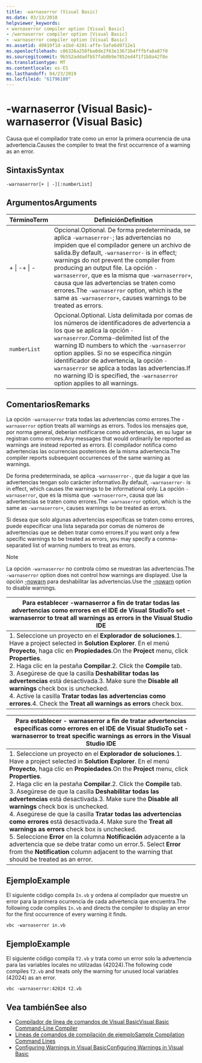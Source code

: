 ```yaml
---
title: -warnaserror (Visual Basic)
ms.date: 03/13/2018
helpviewer_keywords:
- warnaserror compiler option [Visual Basic]
- /warnaserror compiler option [Visual Basic]
- -warnaserror compiler option [Visual Basic]
ms.assetid: 49819f1d-a1bd-4201-affe-5afe6d9712e1
ms.openlocfilehash: c06326a250fba0de2f63e13672b4fffbfa8a07f0
ms.sourcegitcommit: 9b552addadfb57fab0b9e7852ed4f1f1b8a42f8e
ms.translationtype: MT
ms.contentlocale: es-ES
ms.lasthandoff: 04/23/2019
ms.locfileid: "61796180"
---
```

# <a name="-warnaserror-visual-basic"></a><span data-ttu-id="40474-102">-warnaserror (Visual Basic)</span><span class="sxs-lookup"><span data-stu-id="40474-102">-warnaserror (Visual Basic)</span></span>
<span data-ttu-id="40474-103">Causa que el compilador trate como un error la primera ocurrencia de una advertencia.</span><span class="sxs-lookup"><span data-stu-id="40474-103">Causes the compiler to treat the first occurrence of a warning as an error.</span></span>  
  
## <a name="syntax"></a><span data-ttu-id="40474-104">Sintaxis</span><span class="sxs-lookup"><span data-stu-id="40474-104">Syntax</span></span>  
  
```  
-warnaserror[+ | -][:numberList]  
```  
  
## <a name="arguments"></a><span data-ttu-id="40474-105">Argumentos</span><span class="sxs-lookup"><span data-stu-id="40474-105">Arguments</span></span>  
  
|<span data-ttu-id="40474-106">Término</span><span class="sxs-lookup"><span data-stu-id="40474-106">Term</span></span>|<span data-ttu-id="40474-107">Definición</span><span class="sxs-lookup"><span data-stu-id="40474-107">Definition</span></span>|  
|---|---|  
|<span data-ttu-id="40474-108">+ &#124; -</span><span class="sxs-lookup"><span data-stu-id="40474-108">+ &#124; -</span></span>|<span data-ttu-id="40474-109">Opcional.</span><span class="sxs-lookup"><span data-stu-id="40474-109">Optional.</span></span> <span data-ttu-id="40474-110">De forma predeterminada, se aplica `-warnaserror-`; las advertencias no impiden que el compilador genere un archivo de salida.</span><span class="sxs-lookup"><span data-stu-id="40474-110">By default, `-warnaserror-` is in effect; warnings do not prevent the compiler from producing an output file.</span></span> <span data-ttu-id="40474-111">La opción `-warnaserror`, que es la misma que `-warnaserror+`, causa que las advertencias se traten como errores.</span><span class="sxs-lookup"><span data-stu-id="40474-111">The `-warnaserror` option, which is the same as `-warnaserror+`, causes warnings to be treated as errors.</span></span>|  
|`numberList`|<span data-ttu-id="40474-112">Opcional.</span><span class="sxs-lookup"><span data-stu-id="40474-112">Optional.</span></span> <span data-ttu-id="40474-113">Lista delimitada por comas de los números de identificadores de advertencia a los que se aplica la opción `-warnaserror`.</span><span class="sxs-lookup"><span data-stu-id="40474-113">Comma-delimited list of the warning ID numbers to which the `-warnaserror` option applies.</span></span> <span data-ttu-id="40474-114">Si no se especifica ningún identificador de advertencia, la opción `-warnaserror` se aplica a todas las advertencias.</span><span class="sxs-lookup"><span data-stu-id="40474-114">If no warning ID is specified, the `-warnaserror` option applies to all warnings.</span></span>|  
  
## <a name="remarks"></a><span data-ttu-id="40474-115">Comentarios</span><span class="sxs-lookup"><span data-stu-id="40474-115">Remarks</span></span>  
 <span data-ttu-id="40474-116">La opción `-warnaserror` trata todas las advertencias como errores.</span><span class="sxs-lookup"><span data-stu-id="40474-116">The `-warnaserror` option treats all warnings as errors.</span></span> <span data-ttu-id="40474-117">Todos los mensajes que, por norma general, deberían notificarse como advertencias, en su lugar se registran como errores.</span><span class="sxs-lookup"><span data-stu-id="40474-117">Any messages that would ordinarily be reported as warnings are instead reported as errors.</span></span> <span data-ttu-id="40474-118">El compilador notifica como advertencias las ocurrencias posteriores de la misma advertencia.</span><span class="sxs-lookup"><span data-stu-id="40474-118">The compiler reports subsequent occurrences of the same warning as warnings.</span></span>  
  
 <span data-ttu-id="40474-119">De forma predeterminada, se aplica `-warnaserror-`, que da lugar a que las advertencias tengan solo carácter informativo.</span><span class="sxs-lookup"><span data-stu-id="40474-119">By default, `-warnaserror-` is in effect, which causes the warnings to be informational only.</span></span> <span data-ttu-id="40474-120">La opción `-warnaserror`, que es la misma que `-warnaserror+`, causa que las advertencias se traten como errores.</span><span class="sxs-lookup"><span data-stu-id="40474-120">The `-warnaserror` option, which is the same as `-warnaserror+`, causes warnings to be treated as errors.</span></span>  
  
 <span data-ttu-id="40474-121">Si desea que solo algunas advertencias específicas se traten como errores, puede especificar una lista separada por comas de números de advertencias que se deben tratar como errores.</span><span class="sxs-lookup"><span data-stu-id="40474-121">If you want only a few specific warnings to be treated as errors, you may specify a comma-separated list of warning numbers to treat as errors.</span></span>  
  
> [!NOTE]
>  <span data-ttu-id="40474-122">La opción `-warnaserror` no controla cómo se muestran las advertencias.</span><span class="sxs-lookup"><span data-stu-id="40474-122">The `-warnaserror` option does not control how warnings are displayed.</span></span> <span data-ttu-id="40474-123">Use la opción [-nowarn](../../../visual-basic/reference/command-line-compiler/nowarn.md) para deshabilitar las advertencias.</span><span class="sxs-lookup"><span data-stu-id="40474-123">Use the [-nowarn](../../../visual-basic/reference/command-line-compiler/nowarn.md) option to disable warnings.</span></span>  
  
|<span data-ttu-id="40474-124">Para establecer -warnaserror a fin de tratar todas las advertencias como errores en el IDE de Visual Studio</span><span class="sxs-lookup"><span data-stu-id="40474-124">To set -warnaserror to treat all warnings as errors in the Visual Studio IDE</span></span>|  
|---|  
|<span data-ttu-id="40474-125">1.  Seleccione un proyecto en el **Explorador de soluciones**.</span><span class="sxs-lookup"><span data-stu-id="40474-125">1.  Have a project selected in **Solution Explorer**.</span></span> <span data-ttu-id="40474-126">En el menú **Proyecto**, haga clic en **Propiedades**.</span><span class="sxs-lookup"><span data-stu-id="40474-126">On the **Project** menu, click **Properties**.</span></span> <br /><span data-ttu-id="40474-127">2.  Haga clic en la pestaña **Compilar**.</span><span class="sxs-lookup"><span data-stu-id="40474-127">2.  Click the **Compile** tab.</span></span><br /><span data-ttu-id="40474-128">3.  Asegúrese de que la casilla **Deshabilitar todas las advertencias** está desactivada.</span><span class="sxs-lookup"><span data-stu-id="40474-128">3.  Make sure the **Disable all warnings** check box is unchecked.</span></span><br /><span data-ttu-id="40474-129">4.  Active la casilla **Tratar todas las advertencias como errores**.</span><span class="sxs-lookup"><span data-stu-id="40474-129">4.  Check the **Treat all warnings as errors** check box.</span></span>|  
  
|<span data-ttu-id="40474-130">Para establecer - warnaserror a fin de tratar advertencias específicas como errores en el IDE de Visual Studio</span><span class="sxs-lookup"><span data-stu-id="40474-130">To set -warnaserror to treat specific warnings as errors in the Visual Studio IDE</span></span>|  
|---|  
|<span data-ttu-id="40474-131">1.  Seleccione un proyecto en el **Explorador de soluciones**.</span><span class="sxs-lookup"><span data-stu-id="40474-131">1.  Have a project selected in **Solution Explorer**.</span></span> <span data-ttu-id="40474-132">En el menú **Proyecto**, haga clic en **Propiedades**.</span><span class="sxs-lookup"><span data-stu-id="40474-132">On the **Project** menu, click **Properties**.</span></span><br /><span data-ttu-id="40474-133">2.  Haga clic en la pestaña **Compilar**.</span><span class="sxs-lookup"><span data-stu-id="40474-133">2.  Click the **Compile** tab.</span></span><br /><span data-ttu-id="40474-134">3.  Asegúrese de que la casilla **Deshabilitar todas las advertencias** está desactivada.</span><span class="sxs-lookup"><span data-stu-id="40474-134">3.  Make sure the **Disable all warnings** check box is unchecked.</span></span><br /><span data-ttu-id="40474-135">4.  Asegúrese de que la casilla **Tratar todas las advertencias como errores** está desactivada.</span><span class="sxs-lookup"><span data-stu-id="40474-135">4.  Make sure the **Treat all warnings as errors** check box is unchecked.</span></span><br /><span data-ttu-id="40474-136">5.  Seleccione **Error** en la columna **Notificación** adyacente a la advertencia que se debe tratar como un error.</span><span class="sxs-lookup"><span data-stu-id="40474-136">5.  Select **Error** from the **Notification** column adjacent to the warning that should be treated as an error.</span></span>|  
  
## <a name="example"></a><span data-ttu-id="40474-137">Ejemplo</span><span class="sxs-lookup"><span data-stu-id="40474-137">Example</span></span>  
 <span data-ttu-id="40474-138">El siguiente código compila `In.vb` y ordena al compilador que muestre un error para la primera ocurrencia de cada advertencia que encuentra.</span><span class="sxs-lookup"><span data-stu-id="40474-138">The following code compiles `In.vb` and directs the compiler to display an error for the first occurrence of every warning it finds.</span></span>  
  
```console
vbc -warnaserror in.vb  
```  
  
## <a name="example"></a><span data-ttu-id="40474-139">Ejemplo</span><span class="sxs-lookup"><span data-stu-id="40474-139">Example</span></span>  
 <span data-ttu-id="40474-140">El siguiente código compila `T2.vb` y trata como un error solo la advertencia para las variables locales no utilizadas (42024).</span><span class="sxs-lookup"><span data-stu-id="40474-140">The following code compiles `T2.vb` and treats only the warning for unused local variables (42024) as an error.</span></span>  
  
```console
vbc -warnaserror:42024 t2.vb  
```  
  
## <a name="see-also"></a><span data-ttu-id="40474-141">Vea también</span><span class="sxs-lookup"><span data-stu-id="40474-141">See also</span></span>

- [<span data-ttu-id="40474-142">Compilador de línea de comandos de Visual Basic</span><span class="sxs-lookup"><span data-stu-id="40474-142">Visual Basic Command-Line Compiler</span></span>](../../../visual-basic/reference/command-line-compiler/index.md)
- [<span data-ttu-id="40474-143">Líneas de comandos de compilación de ejemplo</span><span class="sxs-lookup"><span data-stu-id="40474-143">Sample Compilation Command Lines</span></span>](../../../visual-basic/reference/command-line-compiler/sample-compilation-command-lines.md)
- [<span data-ttu-id="40474-144">Configuring Warnings in Visual Basic</span><span class="sxs-lookup"><span data-stu-id="40474-144">Configuring Warnings in Visual Basic</span></span>](/visualstudio/ide/configuring-warnings-in-visual-basic)
